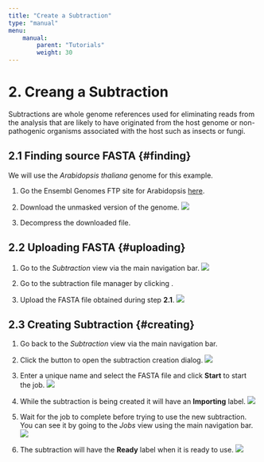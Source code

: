 ```yaml
---
title: "Create a Subtraction"
type: "manual"
menu:
    manual:
        parent: "Tutorials"
        weight: 30
---
```


# 2. Creang a Subtraction

Subtractions are whole genome references used for eliminating reads from the analysis that are likely to have originated from the host genome or non-pathogenic organisms associated with the host such as insects or fungi.

## 2.1 Finding source FASTA {#finding}

We will use the _Arabidopsis thaliana_ genome for this example.

1. Go the Ensembl Genomes FTP site for Arabidopsis [here](ftp://ftp.ensemblgenomes.org/pub/plants/release-37/fasta/arabidopsis_thaliana/dna/).

2. Download the unmasked version of the genome.
   ![](/docs_images/arabidopsis_ftp.png)
   
3. Decompress the downloaded file.
   

## 2.2 Uploading FASTA {#uploading}

1. Go to the _Subtraction_ view via the main navigation bar.
   ![](/docs_images/subtraction_empty.png)

2. Go to the subtraction file manager by clicking <i class="vtfont i-folder-open"></i>.

3. Upload the FASTA file obtained during step **2.1**.
   ![](/docs_images/subtraction_upload.gif)


## 2.3 Creating Subtraction {#creating}

1. Go back to the _Subtraction_ view via the main navigation bar.

2. Click the <i class="vtfont i-new-entry"></i> button to open the subtraction creation dialog.
   ![](/docs_images/subtraction_creation.png)

3. Enter a unique name and select the FASTA file and click <i class="vtfont i-play"></i> **Start** to start the job.
   ![](/docs_images/subtraction_creation_start.png)
   
4. While the subtraction is being created it will have an **Importing** label.
   ![](/docs_images/subtraction_importing.png)

5. Wait for the job to complete before trying to use the new subtraction. You can see it by going to the _Jobs_ view using the main navigation bar.
   ![](/docs_images/subtraction_creation_job.png)
   
6. The subtraction will have the <i class="vtfont i-checkmark"></i> **Ready** label when it is ready to use.
   ![](/docs_images/subtraction_creation_ready.png)

